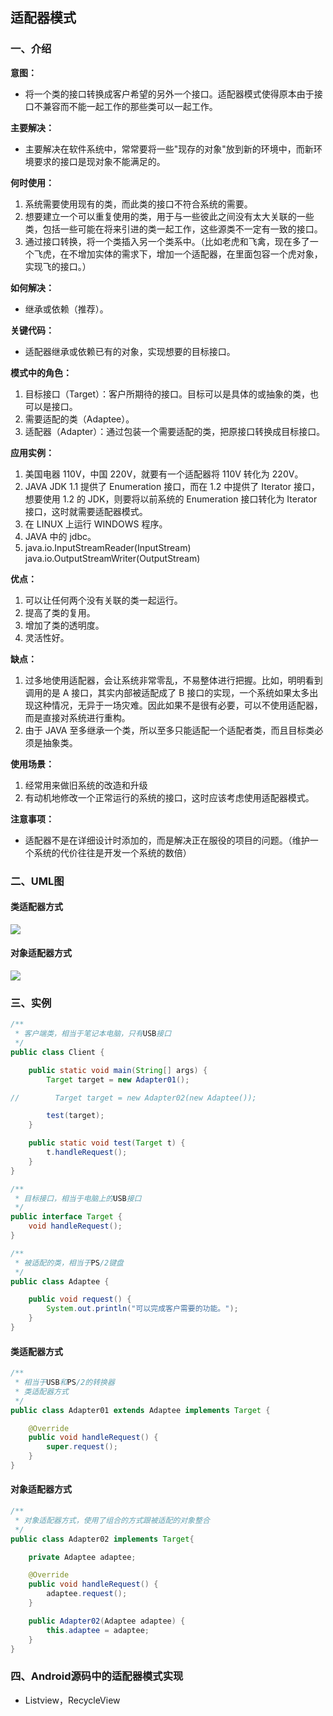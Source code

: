 ## 适配器模式

### 一、介绍

**意图：**

- 将一个类的接口转换成客户希望的另外一个接口。适配器模式使得原本由于接口不兼容而不能一起工作的那些类可以一起工作。

**主要解决：**

- 主要解决在软件系统中，常常要将一些"现存的对象"放到新的环境中，而新环境要求的接口是现对象不能满足的。

**何时使用：** 

1. 系统需要使用现有的类，而此类的接口不符合系统的需要。 
2. 想要建立一个可以重复使用的类，用于与一些彼此之间没有太大关联的一些类，包括一些可能在将来引进的类一起工作，这些源类不一定有一致的接口。 
3. 通过接口转换，将一个类插入另一个类系中。（比如老虎和飞禽，现在多了一个飞虎，在不增加实体的需求下，增加一个适配器，在里面包容一个虎对象，实现飞的接口。）

**如何解决：**

- 继承或依赖（推荐）。

**关键代码：**

- 适配器继承或依赖已有的对象，实现想要的目标接口。

**模式中的角色：**

1. 目标接口（Target）：客户所期待的接口。目标可以是具体的或抽象的类，也可以是接口。
2. 需要适配的类（Adaptee）。
3. 适配器（Adapter）：通过包装一个需要适配的类，把原接口转换成目标接口。

**应用实例：** 

1. 美国电器 110V，中国 220V，就要有一个适配器将 110V 转化为 220V。 
2. JAVA JDK 1.1 提供了 Enumeration 接口，而在 1.2 中提供了 Iterator 接口，想要使用 1.2 的 JDK，则要将以前系统的 Enumeration 接口转化为 Iterator 接口，这时就需要适配器模式。
3. 在 LINUX 上运行 WINDOWS 程序。 
4. JAVA 中的 jdbc。
5. java.io.InputStreamReader(InputStream)
   java.io.OutputStreamWriter(OutputStream)

**优点：** 

1. 可以让任何两个没有关联的类一起运行。 
2. 提高了类的复用。 
3. 增加了类的透明度。 
4. 灵活性好。

**缺点：** 

1. 过多地使用适配器，会让系统非常零乱，不易整体进行把握。比如，明明看到调用的是 A 接口，其实内部被适配成了 B 接口的实现，一个系统如果太多出现这种情况，无异于一场灾难。因此如果不是很有必要，可以不使用适配器，而是直接对系统进行重构。 
2. 由于 JAVA 至多继承一个类，所以至多只能适配一个适配者类，而且目标类必须是抽象类。

**使用场景：**

1. 经常用来做旧系统的改造和升级
2. 有动机地修改一个正常运行的系统的接口，这时应该考虑使用适配器模式。

**注意事项：**

- 适配器不是在详细设计时添加的，而是解决正在服役的项目的问题。（维护一个系统的代价往往是开发一个系统的数倍）

### 二、UML图

#### 类适配器方式

![](https://i.imgur.com/8tLX7b8.png)

#### 对象适配器方式

![](https://i.imgur.com/SLpQJht.png)

### 三、实例

```java
/**
 * 客户端类，相当于笔记本电脑，只有USB接口
 */
public class Client {

    public static void main(String[] args) {
        Target target = new Adapter01();

//        Target target = new Adapter02(new Adaptee());

        test(target);
    }

    public static void test(Target t) {
        t.handleRequest();
    }
}
```

```java
/**
 * 目标接口，相当于电脑上的USB接口
 */
public interface Target {
    void handleRequest();
}
```

```java
/**
 * 被适配的类，相当于PS/2键盘
 */
public class Adaptee {

    public void request() {
        System.out.println("可以完成客户需要的功能。");
    }
}
```

#### 类适配器方式

```java
/**
 * 相当于USB和PS/2的转换器
 * 类适配器方式
 */
public class Adapter01 extends Adaptee implements Target {

    @Override
    public void handleRequest() {
        super.request();
    }
}
```

#### 对象适配器方式

```java
/**
 * 对象适配器方式，使用了组合的方式跟被适配的对象整合
 */
public class Adapter02 implements Target{

    private Adaptee adaptee;

    @Override
    public void handleRequest() {
        adaptee.request();
    }

    public Adapter02(Adaptee adaptee) {
        this.adaptee = adaptee;
    }
}
```

### 四、Android源码中的适配器模式实现

- Listview，RecycleView